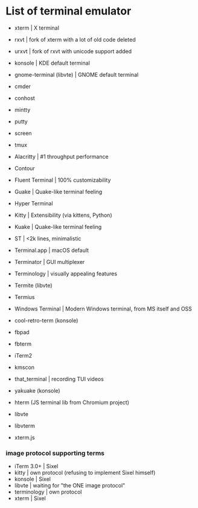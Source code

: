 # List of terminal emulator

- xterm                             | X terminal
- rxvt                              | fork of xterm with a lot of old code deleted
- urxvt                             | fork of rxvt with unicode support added
- konsole                           | KDE default terminal
- gnome-terminal (libvte)           | GNOME default terminal

- cmder
- conhost
- mintty
- putty

- screen
- tmux

- Alacritty                         | #1 throughput performance
- Contour
- Fluent Terminal                   | 100% customizability
- Guake                             | Quake-like terminal feeling
- Hyper Terminal
- Kitty                             | Extensibility (via kittens, Python)
- Kuake                             | Quake-like terminal feeling
- ST                                | <2k lines, minimalistic
- Terminal.app                      | macOS default
- Terminator                        | GUI multiplexer
- Terminology                       | visually appealing features
- Termite (libvte)
- Termius
- Windows Terminal                  | Modern Windows terminal, from MS itself and OSS
- cool-retro-term (konsole)
- fbpad
- fbterm
- iTerm2
- kmscon
- that\_terminal                    | recording TUI videos
- yakuake (konsole)

- hterm (JS terminal lib from Chromium project)
- libvte
- libvterm
- xterm.js

### image protocol supporting terms

- iTerm 3.0+        | Sixel
- kitty             | own protocol (refusing to implement Sixel himself)
- konsole           | Sixel
- libvte            | waiting for "the ONE image protocol"
- terminology       | own protocol
- xterm             | Sixel
